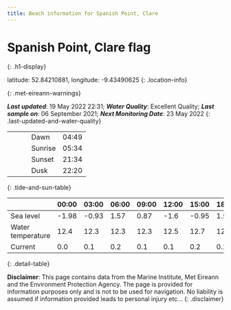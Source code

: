 ```yaml
---
title: Beach information for Spanish Point, Clare
---
```

# Spanish Point, Clare <span class="material-icons blue-flag" alt="This a Blue Flag beach">flag</span>
{: .h1-display}

latitude: 52.84210881, longitude: -9.43490625
{: .location-info}


{: .met-eireann-warnings}

___Last updated___: 19 May 2022 22:31; ___Water Quality___: Excellent Quality;
___Last sample on___: 06 September 2021; ___Next Monitoring Date___: 23 May 2022
{: .last-updated-and-water-quality}

|   |   |   |   |   |
|---|---|---|---|---|
|   |   |   | Dawn  | 04:49 |
|   |   |   | Sunrise  | 05:34 |
|   |   |   | Sunset  | 21:34 |
|   |   |   | Dusk  | 22:20 |
{: .tide-and-sun-table}

<div></div>

| | 00:00 | 03:00 | 06:00 | 09:00 | 12:00 | 15:00 | 18:00 | 21:00 |
|---|---|---|---|---|---|---|---|---|
| Sea level | -1.98 | -0.93 | 1.57 | 0.87| -1.6 | -0.95 | 1.55 | 1.23 |
| Water temperature | 12.4 | 12.3 | 12.3 | 12.3 | 12.5 | 12.7 | 12.8 | 12.8 |
| Current | 0.0 | 0.1 | 0.2 | 0.1 | 0.1| 0.2 | 0.2 | 0.1 |
{: .detail-table}

__Disclaimer__: This page contains data from the Marine Institute,
Met Eireann and the Environment Protection Agency. The page is provided for
information purposes only and is not to be used for navigation. No liability
is assumed if information provided leads to personal injury etc...
{: .disclaimer}